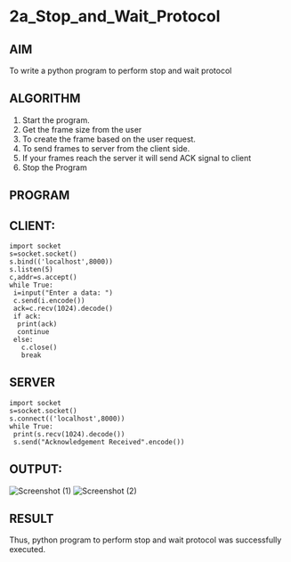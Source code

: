 # 2a_Stop_and_Wait_Protocol
## AIM 
To write a python program to perform stop and wait protocol
## ALGORITHM
1. Start the program.
2. Get the frame size from the user
3. To create the frame based on the user request.
4. To send frames to server from the client side.
5. If your frames reach the server it will send ACK signal to client
6. Stop the Program
## PROGRAM
## CLIENT:
```
import socket
s=socket.socket()
s.bind(('localhost',8000))
s.listen(5)
c,addr=s.accept()
while True:
 i=input("Enter a data: ")
 c.send(i.encode())
 ack=c.recv(1024).decode()
 if ack:
  print(ack)
  continue
 else:
   c.close()
   break
```
## SERVER
```
import socket
s=socket.socket()
s.connect(('localhost',8000))
while True:
 print(s.recv(1024).decode())
 s.send("Acknowledgement Received".encode())

```

## OUTPUT:
![Screenshot (1)](https://github.com/sanjayy2431/2a_Stop_and_Wait_Protocol/assets/149365143/5219e87d-c3bc-4606-93f6-6751161cb37f)
![Screenshot (2)](https://github.com/sanjayy2431/2a_Stop_and_Wait_Protocol/assets/149365143/3369d4d2-b46d-47cc-a6a1-eecba55afbaa)


## RESULT
Thus, python program to perform stop and wait protocol was successfully executed.

